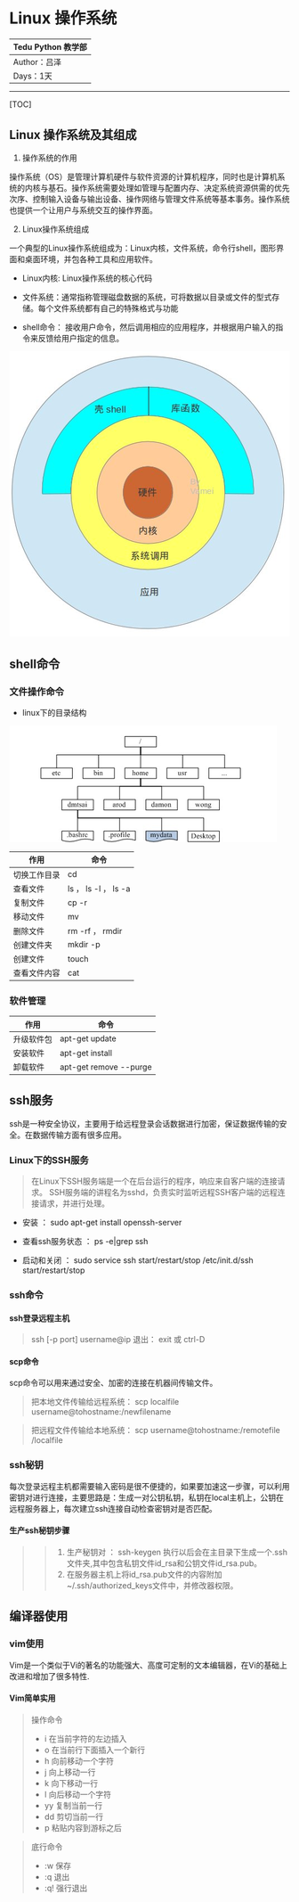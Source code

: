 Linux 操作系统
==========================

| Tedu Python 教学部 |
| --- |
| Author：吕泽|
| Days：1天|

-----------

[TOC]

## Linux 操作系统及其组成

1. 操作系统的作用

操作系统（OS）是管理计算机硬件与软件资源的计算机程序，同时也是计算机系统的内核与基石。操作系统需要处理如管理与配置内存、决定系统资源供需的优先次序、控制输入设备与输出设备、操作网络与管理文件系统等基本事务。操作系统也提供一个让用户与系统交互的操作界面。

2. Linux操作系统组成

 一个典型的Linux操作系统组成为：Linux内核，文件系统，命令行shell，图形界面和桌面环境，并包各种工具和应用软件。

 * Linux内核: Linux操作系统的核心代码
  
 * 文件系统：通常指称管理磁盘数据的系统，可将数据以目录或文件的型式存储。每个文件系统都有自己的特殊格式与功能

 * shell命令： 接收用户命令，然后调用相应的应用程序，并根据用户输入的指令来反馈给用户指定的信息。

![Linux](img/linux.jpg)

## shell命令

### 文件操作命令

* linux下的目录结构

![Linux](img/linux_fs.jpg)

| 作用 | 命令 |
| --- | --- |
| 切换工作目录 | cd |
| 查看文件 | ls  ，  ls -l ，  ls -a |
| 复制文件 | cp  -r |
| 移动文件 | mv |
| 删除文件 | rm  -rf  ， rmdir |
| 创建文件夹| mkdir -p |
| 创建文件| touch |
| 查看文件内容| cat |


### 软件管理

| 作用 | 命令 |
| --- | --- |
| 升级软件包 | apt-get   update |
| 安装软件   | apt-get   install   |
| 卸载软件   | apt-get   remove  --purge  |

## ssh服务

ssh是一种安全协议，主要用于给远程登录会话数据进行加密，保证数据传输的安全。在数据传输方面有很多应用。

### Linux下的SSH服务

>在Linux下SSH服务端是一个在后台运行的程序，响应来自客户端的连接请求。 SSH服务端的讲程名为sshd，负责实时监听远程SSH客户端的远程连接请求，并进行处理。

* 安装 ： sudo apt-get install openssh-server

* 查看ssh服务状态 ： ps -e|grep ssh

* 启动和关闭 ： sudo service ssh start/restart/stop
              /etc/init.d/ssh start/restart/stop

### ssh命令

#### ssh登录远程主机

> ssh [-p port] username@ip
> 退出： exit 或 ctrl-D

#### scp命令

scp命令可以用来通过安全、加密的连接在机器间传输文件。

>把本地文件传输给远程系统：
scp localfile  username@tohostname:/newfilename 

>把远程文件传输给本地系统：
scp username@tohostname:/remotefile /localfile 

### ssh秘钥

每次登录远程主机都需要输入密码是很不便捷的，如果要加速这一步骤，可以利用密钥对进行连接，主要思路是：生成一对公钥私钥，私钥在local主机上，公钥在远程服务器上，每次建立ssh连接自动检查密钥对是否匹配。

#### 生产ssh秘钥步骤
>> 1. 生产秘钥对 ： ssh-keygen  执行以后会在主目录下生成一个.ssh文件夹,其中包含私钥文件id_rsa和公钥文件id_rsa.pub。
>> 2. 在服务器主机上将id_rsa.pub文件的内容附加~/.ssh/authorized_keys文件中，并修改器权限。

## 编译器使用

### vim使用

Vim是一个类似于Vi的著名的功能强大、高度可定制的文本编辑器，在Vi的基础上改进和增加了很多特性.

#### Vim简单实用

> 操作命令
>* i  在当前字符的左边插入
>* o  在当前行下面插入一个新行
>* h  向前移动一个字符
>* j  向上移动一行
>* k  向下移动一行
>* l  向后移动一个字符
>* yy 复制当前一行
>* dd 剪切当前一行
>* p  粘贴内容到游标之后

>底行命令
>* :w 保存
>* :q 退出
>* :q!  强行退出